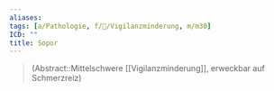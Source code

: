 ```yaml
---
aliases: 
tags: [a/Pathologie, f/🧠/Vigilanzminderung, m/m30]
ICD: ""
title: Sopor
---
```

> (Abstract::Mittelschwere [[Vigilanzminderung]], erweckbar auf Schmerzreiz)